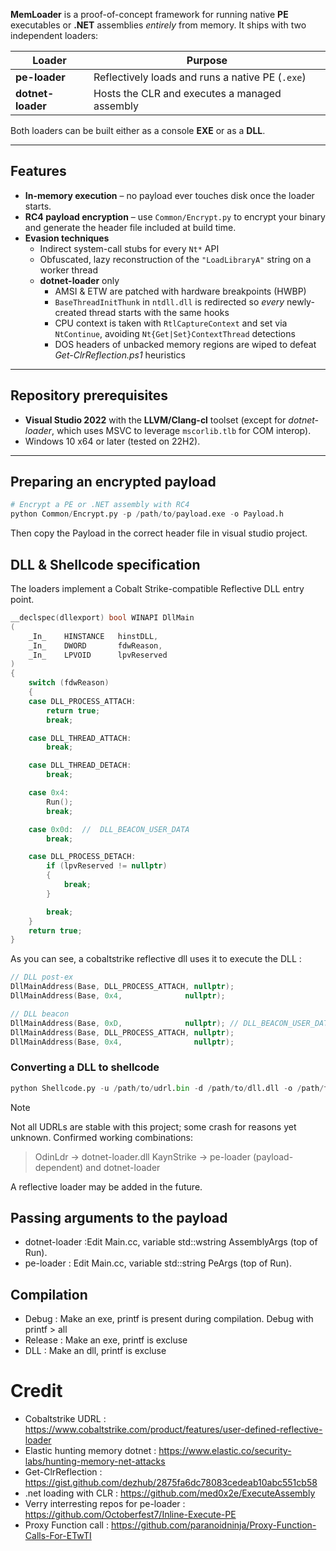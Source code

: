 **MemLoader** is a proof-of-concept framework for running native **PE** executables or **.NET** assemblies _entirely_ from memory.
It ships with two independent loaders:

| Loader            | Purpose                                          |
| ----------------- | ------------------------------------------------ |
| **pe-loader**     | Reflectively loads and runs a native PE (`.exe`) |
| **dotnet-loader** | Hosts the CLR and executes a managed assembly    |

Both loaders can be built either as a console **EXE** or as a **DLL**.

---
## Features

* **In-memory execution** – no payload ever touches disk once the loader starts.
* **RC4 payload encryption** – use `Common/Encrypt.py` to encrypt your binary and generate the header file included at build time.
* **Evasion techniques**
  * Indirect system-call stubs for every `Nt*` API
  * Obfuscated, lazy reconstruction of the `"LoadLibraryA"` string on a worker thread
  * **dotnet-loader** only
    * AMSI & ETW are patched with hardware breakpoints (HWBP)
    * `BaseThreadInitThunk` in `ntdll.dll` is redirected so _every_ newly-created thread starts with the same hooks
    * CPU context is taken with `RtlCaptureContext` and set via `NtContinue`, avoiding `Nt{Get|Set}ContextThread` detections
    * DOS headers of unbacked memory regions are wiped to defeat *Get-ClrReflection.ps1* heuristics

---

## Repository prerequisites

* **Visual Studio 2022** with the **LLVM/Clang-cl** toolset (except for *dotnet-loader*, which uses MSVC to leverage `mscorlib.tlb` for COM interop).
* Windows 10 x64 or later (tested on 22H2).

---

## Preparing an encrypted payload

```python
# Encrypt a PE or .NET assembly with RC4
python Common/Encrypt.py -p /path/to/payload.exe -o Payload.h
```

Then copy the Payload in the correct header file in visual studio project.
## DLL & Shellcode specification

The loaders implement a Cobalt Strike-compatible Reflective DLL entry point.

```C
__declspec(dllexport) bool WINAPI DllMain
(
	_In_	HINSTANCE	hinstDLL,
	_In_	DWORD		fdwReason,
	_In_	LPVOID		lpvReserved
)
{
	switch (fdwReason)
	{
	case DLL_PROCESS_ATTACH:
		return true;
		break;

	case DLL_THREAD_ATTACH:
		break;

	case DLL_THREAD_DETACH:
		break;

	case 0x4:
		Run();
		break;

	case 0x0d:	//  DLL_BEACON_USER_DATA
		break;

	case DLL_PROCESS_DETACH:
		if (lpvReserved != nullptr)
		{
			break;
		}

		break;
	}
	return true;
}
```

As you can see, a cobaltstrike reflective dll uses it to execute the DLL :
```C
// DLL post-ex
DllMainAddress(Base, DLL_PROCESS_ATTACH, nullptr);
DllMainAddress(Base, 0x4,              nullptr);

// DLL beacon
DllMainAddress(Base, 0xD,              nullptr); // DLL_BEACON_USER_DATA
DllMainAddress(Base, DLL_PROCESS_ATTACH, nullptr);
DllMainAddress(Base, 0x4,                nullptr);

```


### Converting a DLL to shellcode

```python
python Shellcode.py -u /path/to/udrl.bin -d /path/to/dll.dll -o /path/to/output.bin
```

> [!Note]
Not all UDRLs are stable with this project; some crash for reasons yet unknown.
Confirmed working combinations:
> OdinLdr → dotnet-loader.dll
> KaynStrike → pe-loader (payload-dependent) and dotnet-loader

A reflective loader may be added in the future.

## Passing arguments to the payload

- dotnet-loader :Edit Main.cc, variable std::wstring AssemblyArgs (top of Run).
- pe-loader : Edit Main.cc, variable std::string PeArgs (top of Run).

## Compilation

- Debug : Make an exe, printf is present during compilation. Debug with printf > all
- Release : Make an exe, printf is excluse
- DLL : Make an dll, printf is excluse

# Credit
- Cobaltstrike UDRL : https://www.cobaltstrike.com/product/features/user-defined-reflective-loader
- Elastic hunting memory dotnet : https://www.elastic.co/security-labs/hunting-memory-net-attacks
- Get-ClrReflection : https://gist.github.com/dezhub/2875fa6dc78083cedeab10abc551cb58
- .net loading with CLR : https://github.com/med0x2e/ExecuteAssembly
- Verry interresting repos for pe-loader : https://github.com/Octoberfest7/Inline-Execute-PE
- Proxy Function call : https://github.com/paranoidninja/Proxy-Function-Calls-For-ETwTI
